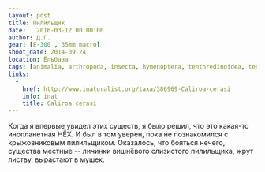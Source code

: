 ```yaml
---
layout: post
title: Пилильщик
date:   2016-03-12 00:00:00
author: Д.Г.
gear: [E-300 , 35mm macro]
shoot_date: 2014-09-24
location: Ёльбаза
tags: [animalia, arthropoda, insecta, hymenoptera, tenthredinoidea, tenthredinidae, caliroa, caliroa cerasi]
links:
  -
    href: http://www.inaturalist.org/taxa/386969-Caliroa-cerasi
    info: inat
    title: Caliroa cerasi
---
```


Когда я впервые увидел этих существ, я было решил, что это какая-то инопланетная НЁХ. И был в том уверен, пока не познакомился с крыжовниковым пилильщиком. Оказалось, что бояться нечего, существа местные -- личинки вишнёвого слизистого пилильщика, жрут листву, вырастают в мушек.
